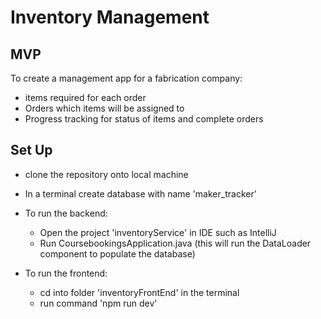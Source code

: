 # Inventory Management
## MVP
To create a management app for a fabrication company:
  - items required for each order
  - Orders which items will be assigned to
  - Progress tracking for status of items and complete orders


## Set Up
- clone the repository onto local machine

- In a terminal create database with name 'maker_tracker'

- To run the backend:
  - Open the project 'inventoryService' in IDE such as IntelliJ
  - Run CoursebookingsApplication.java (this will run the DataLoader component to populate the database)

- To run the frontend:
  - cd into folder 'inventoryFrontEnd' in the terminal
  - run command 'npm run dev'
